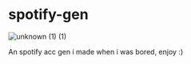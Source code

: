 # spotify-gen


![unknown (1) (1)](https://user-images.githubusercontent.com/96657745/147852601-587513f1-d4b3-4146-9e51-9287042205ce.png)

An spotify acc gen i made when i was bored, enjoy :)
